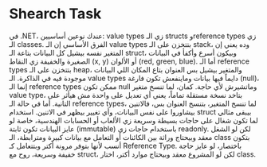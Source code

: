 # Shearch Task

في .NET، عندك نوعين أساسيين: value types زي الـ structs وreference types زي الـ classes. الفرق الأساسي إن الـ value types بتتخزن على الـ stack، وده يعني إن المتغير نفسه بيشيل كل البيانات بتاعة الـ struct، وبيكون أسرع وأكفأ في البيانات الصغيرة والخفيفة زي النقاط (x, y) أو الألوان (red, green, blue). أما الـ reference types بتتخزن على الـ heap، والمتغير بيشيل بس العنوان بتاع المكان اللي البيانات موجودة فيه في الذاكرة. الـ value types دايماً فيها بيانات وماينفعش تكون فارغة (null)، إنما الـ reference types ممكن تكون null وماتشيرش لأي حاجة. كمان، لما تنسخ متغير value type، بتاخد نسخة مستقلة تماماً، يعني أي تعديل على واحدة مش هيأثر على التانية. أما في حالة الـ reference types، لما تنسخ المتغير، بتنسخ العنوان بس، فالاتنين بيشاوروا على نفس البيانات، وأي تغيير بيظهر في الاتنين. استخدام struct بيبقى مثالي لما تكون شغال على حاجات بسيطة وسريعة زي الألعاب أو الحسابات الهندسية، خاصة لو عايز البيانات تكون ثابتة (immutable) باستخدام حاجات زي readonly. لكن لو الشغل معقد وبيحتاج وراثة بين الكائنات أو التعامل مع بيانات كبيرة ومترابطة، الـ class بتكون أنسب لأنها بتوفر مرونة أكتر وبتتعامل كـ Reference Type. باختصار، لو عايز حاجة خفيفة وسريعة، روح مع struct، لكن لو المشروع معقد وبيحتاج موارد أكتر، اختار class.
